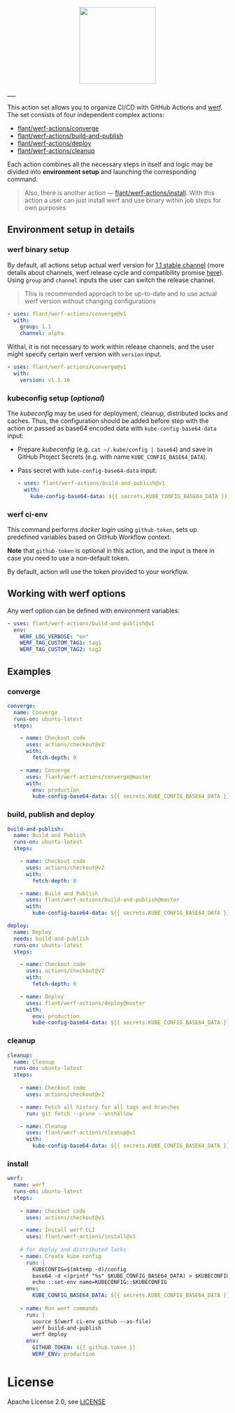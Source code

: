 <p align="center">
  <img src="https://github.com/flant/werf/raw/master/docs/images/werf-logo.svg?sanitize=true" style="max-height:100%;" height="175">
</p>
___

This action set allows you to organize CI/CD with GitHub Actions and [werf](https://github.com/flant/werf). The set consists of four independent complex actions:

- [flant/werf-actions/converge](https://github.com/flant/werf-actions/tree/master/converge)
- [flant/werf-actions/build-and-publish](https://github.com/flant/werf-actions/tree/master/build-and-publish)
- [flant/werf-actions/deploy](https://github.com/flant/werf-actions/tree/master/deploy)
- [flant/werf-actions/cleanup](https://github.com/flant/werf-actions/tree/master/cleanup)

Each action combines all the necessary steps in itself and logic may be divided into __environment setup__ and launching the corresponding command.

> Also, there is another action — [flant/werf-actions/install](https://github.com/flant/werf-actions/tree/master/install). With this action a user can just install werf and use binary within job steps for own purposes

## Environment setup in details

### werf binary setup

By default, all actions setup actual werf version for [1.1 stable channel](https://werf.io/releases.html) (more details about channels, werf release cycle and compatibility promise [here](https://github.com/flant/werf#backward-compatibility-promise)). 
Using `group` and `channel` inputs the user can switch the release channel.

> This is recommended approach to be up-to-date and to use actual werf version without changing configurations
  
```yaml
- uses: flant/werf-actions/converge@v1
  with:
    group: 1.1
    channel: alpha
```
  
Withal, it is not necessary to work within release channels, and the user might specify certain werf version with `version` input.

```yaml
- uses: flant/werf-actions/converge@v1
  with:
    version: v1.1.16
```

### kubeconfig setup (*optional*)

The _kubeconfig_ may be used for deployment, cleanup, distributed locks and caches. Thus, the configuration should be added before step with the action or passed as base64 encoded data with `kube-config-base64-data` input:

* Prepare _kubeconfig_ (e.g. `cat ~/.kube/config | base64`) and save in GitHub Project Secrets (e.g. with name `KUBE_CONFIG_BASE64_DATA`).
 
* Pass secret with `kube-config-base64-data` input:
 
  ```yaml
  - uses: flant/werf-actions/build-and-publish@v1
    with:
      kube-config-base64-data: ${{ secrets.KUBE_CONFIG_BASE64_DATA }}
  ```

### werf ci-env

This command performs _docker login_ using `github-token`, sets up predefined variables based on GitHub Workflow context.  
 
**Note** that `github-token` is optional in this action, and the input is there in case you need to use a non-default token.

By default, action will use the token provided to your workflow.

## Working with werf options

Any werf option can be defined with environment variables:

```yaml
- uses: flant/werf-actions/build-and-publish@v1
  env:
    WERF_LOG_VERBOSE: "on"
    WERF_TAG_CUSTOM_TAG1: tag1
    WERF_TAG_CUSTOM_TAG2: tag2
```

## Examples

### converge

```yaml
converge:
  name: Converge
  runs-on: ubuntu-latest
  steps:

    - name: Checkout code
      uses: actions/checkout@v2
      with:
        fetch-depth: 0

    - name: Converge
      uses: flant/werf-actions/converge@master
      with:
        env: production
        kube-config-base64-data: ${{ secrets.KUBE_CONFIG_BASE64_DATA }}
```

### build, publish and deploy

```yaml
build-and-publish:
  name: Build and Publish
  runs-on: ubuntu-latest
  steps:

    - name: Checkout code
      uses: actions/checkout@v2
      with:
        fetch-depth: 0

    - name: Build and Publish
      uses: flant/werf-actions/build-and-publish@master
      with:
        kube-config-base64-data: ${{ secrets.KUBE_CONFIG_BASE64_DATA }}

deploy:
  name: Deploy
  needs: build-and-publish
  runs-on: ubuntu-latest
  steps:

    - name: Checkout code
      uses: actions/checkout@v2
      with:
        fetch-depth: 0

    - name: Deploy
      uses: flant/werf-actions/deploy@master
      with:
        env: production
        kube-config-base64-data: ${{ secrets.KUBE_CONFIG_BASE64_DATA }}
```

### cleanup

```yaml
cleanup: 
  name: Cleanup
  runs-on: ubuntu-latest
  steps:
  
    - name: Checkout code
      uses: actions/checkout@v2

    - name: Fetch all history for all tags and branches
      run: git fetch --prune --unshallow

    - name: Cleanup
      uses: flant/werf-actions/cleanup@v1
      with:
        kube-config-base64-data: ${{ secrets.KUBE_CONFIG_BASE64_DATA }}
```

### install

```yaml
werf:
  name: werf 
  runs-on: ubuntu-latest
  steps:
  
    - name: Checkout code  
      uses: actions/checkout@v1

    - name: Install werf CLI  
      uses: flant/werf-actions/install@v1
    
    # for deploy and distributed locks
    - name: Create kube config
      run: |
        KUBECONFIG=$(mktemp -d)/config
        base64 -d <(printf "%s" $KUBE_CONFIG_BASE64_DATA) > $KUBECONFIG
        echo ::set-env name=KUBECONFIG::$KUBECONFIG
      env:
        KUBE_CONFIG_BASE64_DATA: ${{ secrets.KUBE_CONFIG_BASE64_DATA }}
  
    - name: Run werf commands
      run: |
        source $(werf ci-env github --as-file)
        werf build-and-publish
        werf deploy
      env:
        GITHUB_TOKEN: ${{ github.token }}
        WERF_ENV: production
```

# License

Apache License 2.0, see [LICENSE](LICENSE)
